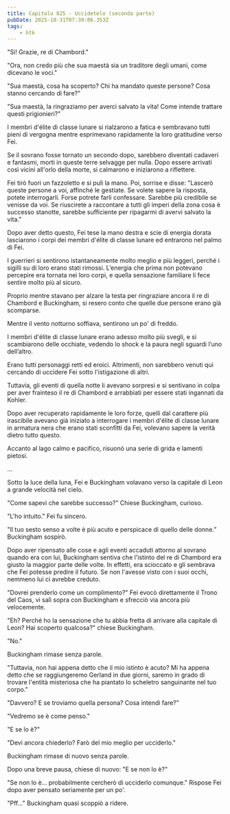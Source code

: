 ```yaml
---
title: Capitolo 825 - Uccidetelo (seconda parte)
pubDate: 2025-10-31T07:39:06.353Z
tags:
    - htk
---
```



"Sì! Grazie, re di Chambord."


"Ora, non credo più che sua maestà sia un traditore degli umani, come dicevano le voci."


"Sua maestà, cosa ha scoperto? Chi ha mandato queste persone? Cosa stanno cercando di fare?"


"Sua maestà, la ringraziamo per averci salvato la vita! Come intende trattare questi prigionieri?"


I membri d'élite di classe lunare si rialzarono a fatica e sembravano tutti pieni di vergogna mentre esprimevano rapidamente la loro gratitudine verso Fei.


Se il sovrano fosse tornato un secondo dopo, sarebbero diventati cadaveri e fantasmi, morti in queste terre selvagge per nulla. Dopo essere arrivati così vicini all'orlo della morte, si calmarono e iniziarono a riflettere.


Fei tirò fuori un fazzoletto e si pulì la mano. Poi, sorrise e disse: "Lascerò queste persone a voi, affinché le gestiate. Se volete sapere la risposta, potete interrogarli. Forse potrete farli confessare. Sarebbe più credibile se venisse da voi. Se riuscirete a raccontare a tutti gli imperi della zona cosa è successo stanotte, sarebbe sufficiente per ripagarmi di avervi salvato la vita."


Dopo aver detto questo, Fei tese la mano destra e scie di energia dorata lasciarono i corpi dei membri d'élite di classe lunare ed entrarono nel palmo di Fei.


I guerrieri si sentirono istantaneamente molto meglio e più leggeri, perché i sigilli su di loro erano stati rimossi. L’energia che prima non potevano percepire era tornata nei loro corpi, e quella sensazione familiare li fece sentire molto più al sicuro.


Proprio mentre stavano per alzare la testa per ringraziare ancora il re di Chambord e Buckingham, si resero conto che quelle due persone erano già scomparse.


Mentre il vento notturno soffiava, sentirono un po' di freddo.


I membri d'élite di classe lunare erano adesso molto più svegli, e si scambiarono delle occhiate, vedendo lo shock e la paura negli sguardi l’uno dell’altro.


Erano tutti personaggi retti ed eroici. Altrimenti, non sarebbero venuti qui cercando di uccidere Fei sotto l'istigazione di altri.


Tuttavia, gli eventi di quella notte li avevano sorpresi e si sentivano in colpa per aver frainteso il re di Chambord e arrabbiati per essere stati ingannati da Kohler.


Dopo aver recuperato rapidamente le loro forze, quelli dal carattere più irascibile avevano già iniziato a interrogare i membri d'élite di classe lunare in armatura nera che erano stati sconfitti da Fei, volevano sapere la verità dietro tutto questo.


Accanto al lago calmo e pacifico, risuonò una serie di grida e lamenti pietosi.


...


Sotto la luce della luna, Fei e Buckingham volavano verso la capitale di Leon a grande velocità nel cielo.


"Come sapevi che sarebbe successo?" Chiese Buckingham, curioso.


"L'ho intuito." Fei fu sincero.


"Il tuo sesto senso a volte è più acuto e perspicace di quello delle donne.” Buckingham sospirò.


Dopo aver ripensato alle cose e agli eventi accaduti attorno al sovrano quando era con lui, Buckingham sentiva che l'istinto del re di Chambord era giusto la maggior parte delle volte. In effetti, era scioccato e gli sembrava che Fei potesse predire il futuro. Se non l'avesse visto con i suoi occhi, nemmeno lui ci avrebbe creduto.


"Dovrei prenderlo come un complimento?" Fei evocò direttamente il Trono del Caos, vi salì sopra con Buckingham e sfrecciò via ancora più velocemente.


"Eh? Perché ho la sensazione che tu abbia fretta di arrivare alla capitale di Leon? Hai scoperto qualcosa?" chiese Buckingham.


"No."


Buckingham rimase senza parole.


"Tuttavia, non hai appena detto che il mio istinto è acuto? Mi ha appena detto che se raggiungeremo Gerland in due giorni, saremo in grado di trovare l'entità misteriosa che ha piantato lo scheletro sanguinante nel tuo corpo."


"Davvero? E se troviamo quella persona? Cosa intendi fare?"


"Vedremo se è come penso."


"E se lo è?"


"Devi ancora chiederlo? Farò del mio meglio per ucciderlo."


Buckingham rimase di nuovo senza parole.


Dopo una breve pausa, chiese di nuovo: "E se non lo è?"


"Se non lo è... probabilmente cercherò di ucciderlo comunque." Rispose Fei dopo aver pensato seriamente per un po'.


"Pff..." Buckingham quasi scoppiò a ridere.

